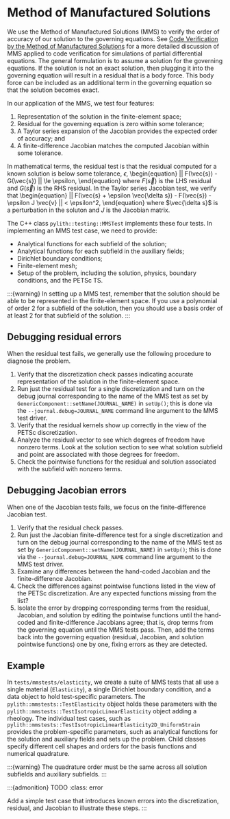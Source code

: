# Method of Manufactured Solutions

We use the Method of Manufactured Solutions (MMS) to verify the order of accuracy of our solution to the governing equations.
See [Code Verification by the Method of Manufactured Solutions](https://www.osti.gov/servlets/purl/759450) for a more detailed discussion of MMS applied to code verification for simulations of partial differential equations.
The general formulation is to assume a solution for the governing equations.
If the solution is not an exact solution, then plugging it into the governing equation will result in a residual that is a body force.
This body force can be included as an additional term in the governing equation so that the solution becomes exact.

In our application of the MMS, we test four features:

1. Representation of the solution in the finite-element space;
2. Residual for the governing equation is zero within some tolerance;
3. A Taylor series expansion of the Jacobian provides the expected order of accuracy; and
4. A finite-difference Jacobian matches the computed Jacobian within some tolerance.

In mathematical terms, the residual test is that the residual computed for a known solution is below some tolerance, $\epsilon$,
\begin{equation}
  || F(\vec{s}) - G(\vec{s}) || \le \epsilon,
\end{equation}
where $F(\vec{s})$ is the LHS residual and $G(\vec{s})$ is the RHS residual.
In the Taylor series Jacobian test, we verify that
\begin{equation}
  || F(\vec{s} + \epsilon \vec{\delta s}) - F(\vec{s}) - \epsilon J \vec{v} || < \epsilon^2,
\end{equation}
where $\vec{\delta s}$ is a perturbation in the soluton and $J$ is the Jacobian matrix.

The C++ class `pylith::testing::MMSTest` implements these four tests.
In implementing an MMS test case, we need to provide:

* Analytical functions for each subfield of the solution;
* Analytical functions for each subfield in the auxiliary fields;
* Dirichlet boundary conditions;
* Finite-element mesh;
* Setup of the problem, including the solution, physics, boundary conditions, and the PETSc TS.

:::{warning}
In setting up a MMS test, remember that the solution should be able to be represented in the finite-element space.
If you use a polynomial of order 2 for a subfield of the solution, then you should use a basis order of at least 2 for that subfield of the solution.
:::

## Debugging residual errors

When the residual test fails, we generally use the following procedure to diagnose the problem.

1. Verify that the discretization check passes indicating accurate representation of the solution in the finite-element space.
2. Run just the residual test for a single discretization and turn on the debug journal corresponding to the name of the MMS test as set by `GenericComponent::setName(JOURNAL_NAME)` in `setUp()`; this is done via the `--journal.debug=JOURNAL_NAME` command line argument to the MMS test driver.
3. Verify that the residual kernels show up correctly in the view of the PETSc discretization.
4. Analyze the residual vector to see which degrees of freedom have nonzero terms. Look at the solution section to see what solution subfield and point are associated with those degrees for freedom.
5. Check the pointwise functions for the residual and solution associated with the subfield with nonzero terms.

## Debugging Jacobian errors

When one of the Jacobian tests fails, we focus on the finite-difference Jacobian test.

1. Verify that the residual check passes.
2. Run just the Jacobian finite-difference test for a single discretization and turn on the debug journal corresponding to the name of the MMS test as set by `GenericComponent::setName(JOURNAL_NAME)` in `setUp()`; this is done via the `--journal.debug=JOURNAL_NAME` command line argument to the MMS test driver.
3. Examine any differences between the hand-coded Jacobian and the finite-difference Jacobian.
4. Check the differences against pointwise functions listed in the view of the PETSc discretization. Are any expected functions missing from the list?
5. Isolate the error by dropping corresponding terms from the residual, Jacobian, and solution by editing the pointwise functions until the hand-coded and finite-difference Jacobians agree; that is, drop terms from the governing equation until the MMS tests pass. Then, add the terms back into the governing equation (residual, Jacobian, and solution pointwise functions) one by one, fixing errors as they are detected.

## Example

In `tests/mmstests/elasticity`, we create a suite of MMS tests that all use a single material (`Elasticity`), a single Dirichlet boundary condition, and a data object to hold test-specific parameters.
The `pylith::mmstests::TestElasticity` object holds these parameters with the `pylith::mmstests::TestIsotropicLinearElasticity` object adding a rheology.
The individual test cases, such as `pylith::mmstests::TestIsotropicLinearElasticity2D_UniformStrain` provides the problem-specific parameters, such as analytical functions for the solution and auxiliary fields and sets up the problem.
Child classes specify different cell shapes and orders for the basis functions and numerical quadrature.

:::{warning}
The quadrature order must be the same across all solution subfields and auxiliary subfields.
:::

:::{admonition} TODO
:class: error

Add a simple test case that introduces known errors into the discretization, residual, and Jacobian to illustrate these steps.
:::
